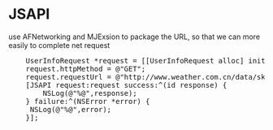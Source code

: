 # JSAPI
use AFNetworking and MJExsion to package the URL, so that we can more easily to complete net request  
<pre>
    UserInfoRequest *request = [[UserInfoRequest alloc] init];
    request.httpMethod = @"GET";
    request.requestUrl = @"http://www.weather.com.cn/data/sk/101010100.html";
    [JSAPI request:request success:^(id response) {
        NSLog(@"%@",response);
    } failure:^(NSError *error) {
     NSLog(@"%@",error);
    }];
</pre>
